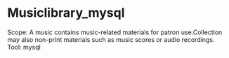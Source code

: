 # Musiclibrary_mysql
Scope:  A music contains music-related materials for patron use.Collection may also non-print materials such as music scores or audio recordings.
Tool: mysql
